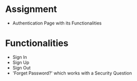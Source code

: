 # Assignment
- Authentication Page with its Functionalities

# Functionalities
- Sign In
- Sign Up
- Sign Out
- 'Forget Password?' which works with a Security Question
